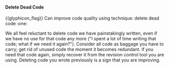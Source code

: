 <div id="title">

#### Delete Dead Code

<span id="prereqs"></span>

</div>
<span id="outcomes">{{glyphicon_flag}} Can improve code quality using technique: delete dead code  :one:</span>

<div id="body">

We all feel reluctant to delete code we have painstakingly written, even if we have no use for that code any more ("I spent a lot of time writing that code; what if we need it again?"). Consider all code as baggage you have to carry; get rid of unused code the moment it becomes redundant. If you need that code again, simply recover it from the revision control tool you are using. Deleting code you wrote previously is a sign that you are improving.

</div>

<div id="extras">
</div>